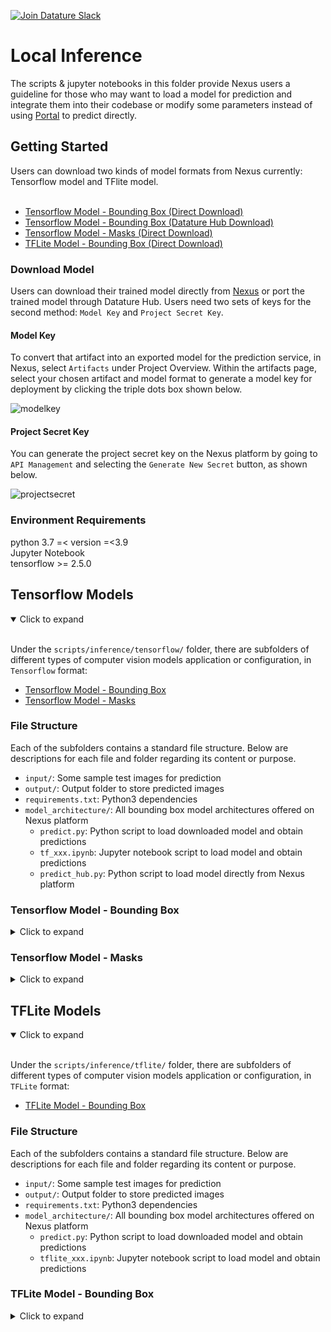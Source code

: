 [![Join Datature Slack](https://img.shields.io/badge/Join%20The%20Community-Datature%20Slack-blueviolet)](https://datature.io/community)

<div id="top"></div>

# Local Inference

The scripts & jupyter notebooks in this folder provide Nexus users a guideline for those who may want to load a model for prediction and integrate them into their codebase or modify some parameters instead of using [Portal](https://github.com/datature/portal) to predict directly.

## Getting Started

Users can download two kinds of model formats from Nexus currently: Tensorflow model and TFlite model.<br><br>

- [Tensorflow Model - Bounding Box (Direct Download)](#tensorflow-model---bounding-box)
- [Tensorflow Model - Bounding Box (Datature Hub Download)](#tensorflow-model---bounding-box)
- [Tensorflow Model - Masks (Direct Download)](#tensorflow-model---masks)
- [TFLite Model - Bounding Box (Direct Download)](#tflite-model---bounding-box)

### Download Model

Users can download their trained model directly from [Nexus](https://nexus.datature.io/) or port the trained model through Datature Hub. Users need two sets of keys for the second method: `Model Key` and `Project Secret Key`.<br>

#### Model Key

To convert that artifact into an exported model for the prediction service, in Nexus, select `Artifacts` under Project Overview. Within the artifacts page, select your chosen artifact and model format to generate a model key for deployment by clicking the triple dots box shown below.

![modelkey](/assets/modelkey.png)

#### Project Secret Key

You can generate the project secret key on the Nexus platform by going to `API Management` and selecting the `Generate New Secret` button, as shown below.

![projectsecret](/assets/projectsecret.png)

### Environment Requirements

python 3.7 =< version =<3.9<br>
Jupyter Notebook<br>
tensorflow >= 2.5.0<br>

<!-- Predict with Different Model -->

## Tensorflow Models

<details open>
     <summary>Click to expand</summary><br>

Under the `scripts/inference/tensorflow/` folder, there are subfolders of different types of computer vision models application or configuration, in `Tensorflow` format:

- [Tensorflow Model - Bounding Box](#tensorflow-model---bounding-box)
- [Tensorflow Model - Masks](#tensorflow-model---masks)

### File Structure

Each of the subfolders contains a standard file structure. Below are descriptions for each file and folder regarding its content or purpose.

- `input/`: Some sample test images for prediction
- `output/`: Output folder to store predicted images
- `requirements.txt`: Python3 dependencies
- `model_architecture/`: All bounding box model architectures offered on Nexus platform
  - `predict.py`: Python script to load downloaded model and obtain predictions
  - `tf_xxx.ipynb`: Jupyter notebook script to load model and obtain predictions
  - `predict_hub.py`: Python script to load model directly from Nexus platform

### Tensorflow Model - Bounding Box

<details>
     <summary>Click to expand</summary><br>

`xxx` in the subsequent command prompts represents chosen model architecture, which is also the name of the folders within the `model_architecture/` folder.

### Command to run Downloaded Model Python script

```
cd scripts/inference/tensorflow/bounding_box/
```

```
pip install -r requirements.txt
```

```
cd model_architecture/xxx
```

```
python predict.py --input "path_to_input_folder" --output "path_to_output_folder" --width 640 --height 640 --threshold 0.7 --model "path_to_model" --label "path_to_labelmap"
```

Sample default command

```
python predict.py --input "./input" --output "./output" --width 640 --height 640 --threshold 0.7 --model "./saved_model" --label "./label_map.pbtxt"
```

Below is the list of modifiable script parameters and its description.

```
--input "path_to_input_folder" (Required)
--output "path_to_output_folder" (Required)
--model "path_to_model" (Required)
--label "path_to_labelmap" (Required)
--width "width of image to load" (Optional) (default: 640)
--height "height of image to load" (Optional) (default: 640)
--threshold "confidence threshold" (Optional) (default: 0.7)
```

### Command to run Jupyter Notebook

```
pip install jupyter
```

```
python -m notebook tf_xxx.ipynb
```

### Command to run Datature Hub Python script

```
cd scripts/inference/tensorflow/bounding_box/
```

```
pip install -r requirements.txt
```

```
cd model_architecture/xxx
```

```
python predict_hub.py --input "path_to_input_folder" --output "path_to_output_folder"  --threshold 0.7 --secret "Project_secret" --key "Your_model_key"
```

Sample default command

```
python predict_hub.py --input "./input" --output "./output" --secret "76d97105923491bfa13c84d74eb5457b3b04dceda19ca009d7af111bd7d05344" --key "f2324a0064025c01da8fe3482177a83a"
```

Below is the list of modifiable script parameters and its description.

```
--input "Path to folder that contains input images" (Required) (default:"./input")
--output "Path to folder to store predicted images" (Required)(default:"./output")
--threshold "Prediction confidence threshold" (Optional) (default: 0.7)
--secret "Datature Nexus project secret key" (Required)
--key "Datature Nexus model key" (Required)
```

<br/>
<div align="right">
    <b><a href="#top">↥ back to top</a></b>
</div>
<br/>
</details>

### Tensorflow Model - Masks

<details>
     <summary>Click to expand</summary><br>

`xxx` in the subsequent command prompts represents chosen model architecture, which is also the name of the folders within the `model_architecture/` folder.

### Command to run Downloaded Model Python script

```
cd scripts/inference/tensorflow/tensorflow/segmentation/
```

```
pip install -r requirements.txt
```

```
cd model_architecture/xxx
```

```
python predict.py --input "path_to_input_folder" --output "path_to_output_folder" --width 1024 --height 1024 --threshold 0.7 --model "path_to_model" --label "path_to_labelmap"
```

Sample default command

```
python predict.py --input "./input" --output "./output" --width 1024 --height 1024 --threshold 0.7 --model "./saved_model" --label "./label_map.pbtxt"
```

Below is the list of modifiable script parameters and its description.

```
--input "path_to_input_folder" (Required)
--output "path_to_output_folder" (Required)
--model "path_to_model" (Required)
--label "path_to_labelmap" (Required)
--width "width of image to load" (Optional) (default: 1024)
--height "height of image to load" (Optional) (default: 1024)
--threshold "confidence threshold" (Optional) (default: 0.7)

```

### Command to run Jupyter Notebook

```
pip install jupyter
```

```
python -m notebook tf_xxx.ipynb
```

<br/>
<div align="right">
    <b><a href="#top">↥ back to top</a></b>
</div>
<br/>

</details>
</details>

## TFLite Models

<details open>
     <summary>Click to expand</summary><br>

Under the `scripts/inference/tflite/` folder, there are subfolders of different types of computer vision models application or configuration, in `TFLite` format:

- [TFLite Model - Bounding Box](#tflite-model---bounding-box)

### File Structure

Each of the subfolders contains a standard file structure. Below are descriptions for each file and folder regarding its content or purpose.

- `input/`: Some sample test images for prediction
- `output/`: Output folder to store predicted images
- `requirements.txt`: Python3 dependencies
- `model_architecture/`: All bounding box model architectures offered on Nexus platform
  - `predict.py`: Python script to load downloaded model and obtain predictions
  - `tflite_xxx.ipynb`: Jupyter notebook script to load model and obtain predictions

### TFLite Model - Bounding Box

<details>
     <summary>Click to expand</summary><br>

`xxx` in the subsequent command prompts represents chosen model architecture, which is also the name of the folders within the `model_architecture/` folder.

### Command to run Downloaded Model Python script

```
cd scripts/inference/tflite/bounding_box/
```

```
pip install -r requirements.txt
```

```
cd model_architecture/xxx
```

```
python predict.py --input "path_to_input_folder" --output "path_to_output_folder" --width 640 --height 640 --threshold 0.7 --model "path_to_model" --label "path_to_labelmap"
```

Sample default command

```
python predict.py --input "./input" --output "./output" --width 640 --height 640 --threshold 0.7 --model "./tf.lite" --label "./label_map.pbtxt"
```

Below is the list of modifiable script parameters and its description.

```
--input "path_to_input_folder" (Required)
--output "path_to_output_folder" (Required)
--model "path_to_model" (Required)
--label "path_to_labelmap" (Required)
--width "width of image to load" (Optional) (default: 640)
--height "height of image to load" (Optional) (default: 640)
--threshold "confidence threshold" (Optional) (default: 0.7)
```

### Command to run Jupyter Notebook

```
pip install jupyter
```

```
python -m notebook tflite_xxx.ipynb
```

<br/>
<div align="right">
    <b><a href="#top">↥ back to top</a></b>
</div>
<br/>

</details>

</details>

<!-- MARKDOWN LINKS & IMAGES -->
